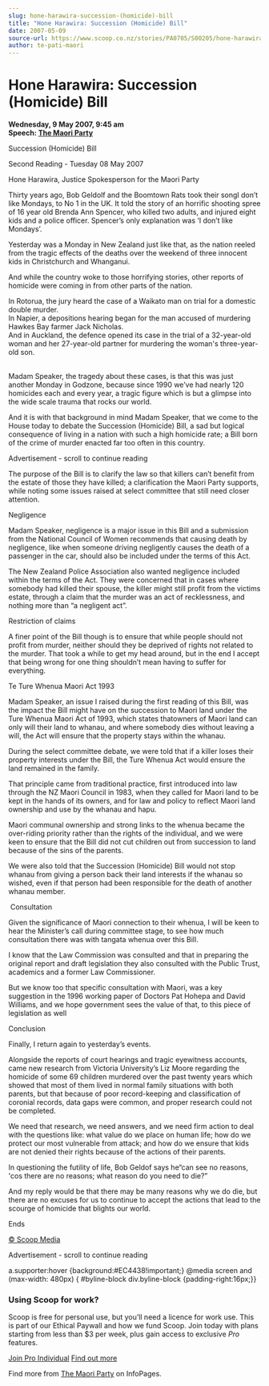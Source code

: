 ```yaml
---
slug: hone-harawira-succession-(homicide)-bill
title: "Hone Harawira: Succession (Homicide) Bill"
date: 2007-05-09
source-url: https://www.scoop.co.nz/stories/PA0705/S00205/hone-harawira-succession-homicide-bill.htm
author: te-pati-maori
---
```

Hone Harawira: Succession (Homicide) Bill
=========================================

**Wednesday, 9 May 2007, 9:45 am**  
**Speech: [The Maori Party](https://info.scoop.co.nz/The_Maori_Party)**

Succession (Homicide) Bill

Second Reading - Tuesday 08 May 2007

Hone Harawira, Justice Spokesperson for the Maori Party

Thirty years ago, Bob Geldolf and the Boomtown Rats took their songI don’t like Mondays, to No 1 in the UK. It told the story of an horrific shooting spree of 16 year old Brenda Ann Spencer, who killed two adults, and injured eight kids and a police officer. Spencer’s only explanation was ‘I don’t like Mondays’.

Yesterday was a Monday in New Zealand just like that, as the nation reeled from the tragic effects of the deaths over the weekend of three innocent kids in Christchurch and Whanganui.

And while the country woke to those horrifying stories, other reports of homicide were coming in from other parts of the nation.

In Rotorua, the jury heard the case of a Waikato man on trial for a domestic double murder.  
In Napier, a depositions hearing began for the man accused of murdering Hawkes Bay farmer Jack Nicholas.  
And in Auckland, the defence opened its case in the trial of a 32-year-old woman and her 27-year-old partner for murdering the woman's three-year-old son.  
 

Madam Speaker, the tragedy about these cases, is that this was just another Monday in Godzone, because since 1990 we’ve had nearly 120 homicides each and every year, a tragic figure which is but a glimpse into the wide scale trauma that rocks our world.

And it is with that background in mind Madam Speaker, that we come to the House today to debate the Succession (Homicide) Bill, a sad but logical consequence of living in a nation with such a high homicide rate; a Bill born of the crime of murder enacted far too often in this country.

Advertisement - scroll to continue reading





The purpose of the Bill is to clarify the law so that killers can’t benefit from the estate of those they have killed; a clarification the Maori Party supports, while noting some issues raised at select committee that still need closer attention.

Negligence

Madam Speaker, negligence is a major issue in this Bill and a submission from the National Council of Women recommends that causing death by negligence, like when someone driving negligently causes the death of a passenger in the car, should also be included under the terms of this Act.

The New Zealand Police Association also wanted negligence included within the terms of the Act. They were concerned that in cases where somebody had killed their spouse, the killer might still profit from the victims estate, through a claim that the murder was an act of recklessness, and nothing more than “a negligent act”.

Restriction of claims

A finer point of the Bill though is to ensure that while people should not profit from murder, neither should they be deprived of rights not related to the murder. That took a while to get my head around, but in the end I accept that being wrong for one thing shouldn’t mean having to suffer for everything.

Te Ture Whenua Maori Act 1993

Madam Speaker, an issue I raised during the first reading of this Bill, was the impact the Bill might have on the succession to Maori land under the Ture Whenua Maori Act of 1993, which states thatowners of Maori land can only will their land to whanau, and where somebody dies without leaving a will, the Act will ensure that the property stays within the whanau.

During the select committee debate, we were told that if a killer loses their property interests under the Bill, the Ture Whenua Act would ensure the land remained in the family.

That principle came from traditional practice, first introduced into law through the NZ Maori Council in 1983, when they called for Maori land to be kept in the hands of its owners, and for law and policy to reflect Maori land ownership and use by the whanau and hapu.

Maori communal ownership and strong links to the whenua became the over-riding priority rather than the rights of the individual, and we were keen to ensure that the Bill did not cut children out from succession to land because of the sins of the parents.

We were also told that the Succession (Homicide) Bill would not stop whanau from giving a person back their land interests if the whanau so wished, even if that person had been responsible for the death of another whanau member.

 Consultation

Given the significance of Maori connection to their whenua, I will be keen to hear the Minister’s call during committee stage, to see how much consultation there was with tangata whenua over this Bill.

I know that the Law Commission was consulted and that in preparing the original report and draft legislation they also consulted with the Public Trust, academics and a former Law Commissioner. 

But we know too that specific consultation with Maori, was a key suggestion in the 1996 working paper of Doctors Pat Hohepa and David Williams, and we hope government sees the value of that, to this piece of legislation as well

Conclusion

Finally, I return again to yesterday’s events.

Alongside the reports of court hearings and tragic eyewitness accounts, came new research from Victoria University’s Liz Moore regarding the homicide of some 69 children murdered over the past twenty years which showed that most of them lived in normal family situations with both parents, but that because of poor record-keeping and classification of coronial records, data gaps were common, and proper research could not be completed.

We need that research, we need answers, and we need firm action to deal with the questions like: what value do we place on human life; how do we protect our most vulnerable from attack; and how do we ensure that kids are not denied their rights because of the actions of their parents.

In questioning the futility of life, Bob Geldof says he“can see no reasons, 'cos there are no reasons; what reason do you need to die?”

And my reply would be that there may be many reasons why we do die, but there are no excuses for us to continue to accept the actions that lead to the scourge of homicide that blights our world.

Ends

[© Scoop Media](http://www.scoop.co.nz/about/terms.html)  

Advertisement - scroll to continue reading



a.supporter:hover {background:#EC4438!important;} @media screen and (max-width: 480px) { #byline-block div.byline-block {padding-right:16px;}}

### Using Scoop for work?

Scoop is free for personal use, but you’ll need a licence for work use. This is part of our Ethical Paywall and how we fund Scoop. Join today with plans starting from less than $3 per week, plus gain access to exclusive _Pro_ features.  
  
[Join Pro Individual](https://pro.scoop.co.nz/Individual/?from=ProIn24) [Find out more](https://pro.scoop.co.nz/using-scoop-for-work/?from=ProIn24)

Find more from [The Maori Party](https://info.scoop.co.nz/The_Maori_Party) on InfoPages.